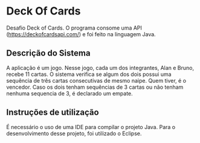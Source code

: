 # Deck Of Cards

Desafio Deck of Cards. O programa consome uma API (https://deckofcardsapi.com/) e foi feito na linguagem Java.

## Descrição do Sistema

A aplicação é um jogo. Nesse jogo, cada um dos integrantes, Alan e Bruno, recebe 11 cartas. O sistema verifica se algum dos dois possui uma sequência de três cartas consecutivas de mesmo naipe. Quem tiver, é o vencedor. Caso os dois tenham sequências de 3 cartas ou não tenham nenhuma sequencia de 3, é declarado um empate.

## Instruções de utilização

É necessário o uso de uma IDE para compilar o projeto Java. Para o desenvolvimento desse projeto, foi utilizado o Eclipse.
